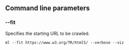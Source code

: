## Command line parameters

### --fit <dir> 

Specifies the starting URL to be crawled.

```
ml --fit https://www.w3.org/TR/html5/ --verbose --viz
```